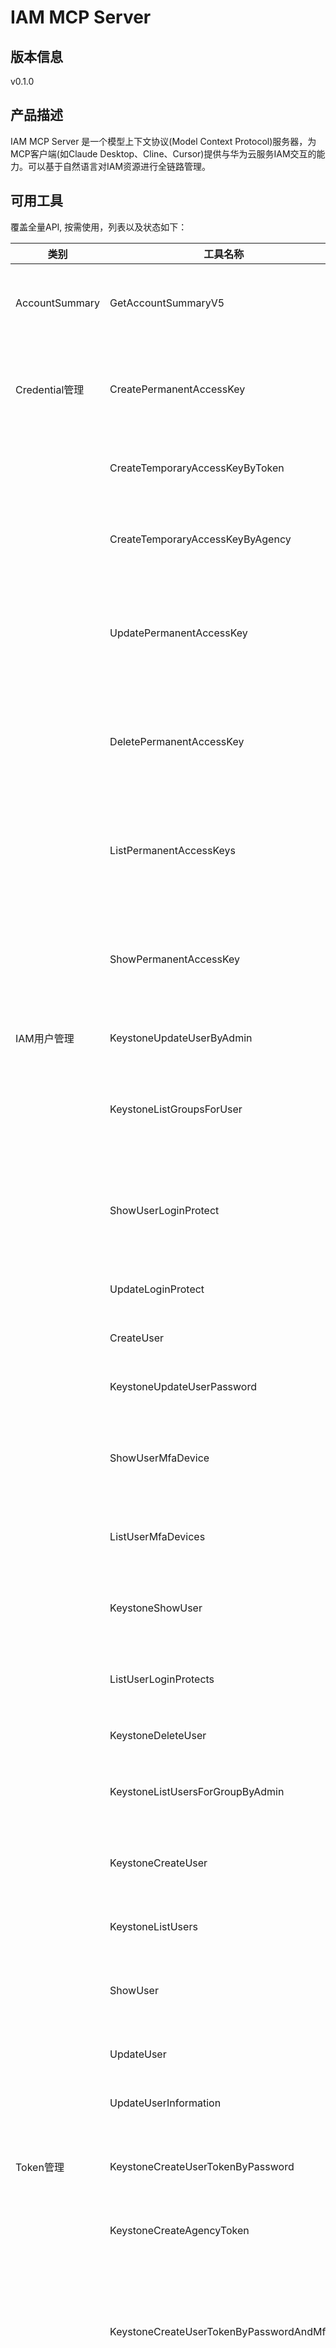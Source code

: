 # IAM MCP Server 

## 版本信息
v0.1.0

## 产品描述

IAM MCP Server 是一个模型上下文协议(Model Context Protocol)服务器，为MCP客户端(如Claude Desktop、Cline、Cursor)提供与华为云服务IAM交互的能力。可以基于自然语言对IAM资源进行全链路管理。

## 可用工具
覆盖全量API, 按需使用，列表以及状态如下：

| 类别 | 工具名称 | 功能描述 | 状态 |
| --- | --- | --- | --- |
| AccountSummary | GetAccountSummaryV5 | 该接口可以用于获取此账号中IAM实体使用情况和IAM配额的摘要信息。 | To be tested |
| Credential管理 | CreatePermanentAccessKey | 该接口可以用于[管理员](https://support.huaweicloud.com/usermanual-iam/iam_01_0001.html)给IAM用户创建永久访问密钥,或IAM用户给自己创建永久访问密钥。 | To be tested |
|  | CreateTemporaryAccessKeyByToken | 该接口可以用于通过token来获取临时AK/SK和securitytoken。 | To be tested |
|  | CreateTemporaryAccessKeyByAgency | 该接口可以用于通过委托来获取临时访问密钥(临时AK/SK)和securitytoken。 | To be tested |
|  | UpdatePermanentAccessKey | 该接口可以用于[管理员](https://support.huaweicloud.com/usermanual-iam/iam_01_0001.html)修改IAM用户的指定永久访问密钥,或IAM用户修改自己的指定永久访问密钥。 | To be tested |
|  | DeletePermanentAccessKey | 该接口可以用于[管理员](https://support.huaweicloud.com/usermanual-iam/iam_01_0001.html)删除IAM用户的指定永久访问密钥,或IAM用户删除自己的指定永久访问密钥。 | To be tested |
|  | ListPermanentAccessKeys | 该接口可以用于[管理员](https://support.huaweicloud.com/usermanual-iam/iam_01_0001.html)查询IAM用户的所有永久访问密钥,或IAM用户查询自己的所有永久访问密钥。 | To be tested |
|  | ShowPermanentAccessKey | 该接口可以用于[管理员](https://support.huaweicloud.com/usermanual-iam/iam_01_0001.html)查询IAM用户的指定永久访问密钥,或IAM用户查询自己的指定永久访问密钥。 | To be tested |
| IAM用户管理 | KeystoneUpdateUserByAdmin | 该接口可以用于[管理员](https://support.huaweicloud.com/usermanual-iam/iam_01_0001.html)修改IAM用户信息。 | To be tested |
|  | KeystoneListGroupsForUser | 该接口可以用于[管理员](https://support.huaweicloud.com/usermanual-iam/iam_01_0001.html)查询IAM用户所属用户组,或IAM用户查询自己所属用户组。 | To be tested |
|  | ShowUserLoginProtect | 该接口可以用于[管理员](https://support.huaweicloud.com/usermanual-iam/iam_01_0001.html)查询指定IAM用户的登录保护状态信息,或IAM用户查询自己的登录保护状态信息。 | To be tested |
|  | UpdateLoginProtect | 该接口可以用于[管理员](https://support.huaweicloud.com/usermanual-iam/iam_01_0001.html)修改账号操作保护。 | To be tested |
|  | CreateUser | 该接口可以用于[管理员](https://support.huaweicloud.com/usermanual-iam/iam_01_0001.html)创建IAM用户。 | To be tested |
|  | KeystoneUpdateUserPassword | 该接口可以用于IAM用户修改自己的密码。 | To be tested |
|  | ShowUserMfaDevice | 该接口可以用于[管理员](https://support.huaweicloud.com/usermanual-iam/iam_01_0001.html)查询指定IAM用户的MFA绑定信息,或IAM用户查询自己的MFA绑定信息。 | To be tested |
|  | ListUserMfaDevices | 该接口可以用于[管理员](https://support.huaweicloud.com/usermanual-iam/iam_01_0001.html)查询IAM用户的MFA绑定信息列表。 | To be tested |
|  | KeystoneShowUser | 该接口可以用于[管理员](https://support.huaweicloud.com/usermanual-iam/iam_01_0001.html)查询IAM用户详情,或IAM用户查询自己的用户详情。 | To be tested |
|  | ListUserLoginProtects | 该接口可以用于[管理员](https://support.huaweicloud.com/usermanual-iam/iam_01_0001.html)查询IAM用户的登录保护状态列表。 | To be tested |
|  | KeystoneDeleteUser | 该接口可以用于[管理员](https://support.huaweicloud.com/usermanual-iam/iam_01_0001.html)删除指定IAM用户。 | To be tested |
|  | KeystoneListUsersForGroupByAdmin | 该接口可以用于[管理员](https://support.huaweicloud.com/usermanual-iam/iam_01_0001.html)查询用户组中所包含的IAM用户。 | To be tested |
|  | KeystoneCreateUser | 该接口可以用于[管理员](https://support.huaweicloud.com/usermanual-iam/iam_01_0001.html)创建IAM用户。IAM用户首次登录时需要修改密码。 | To be tested |
|  | KeystoneListUsers | 该接口可以用于[管理员](https://support.huaweicloud.com/usermanual-iam/iam_01_0001.html)查询IAM用户列表。 | To be tested |
|  | ShowUser | 该接口可以用于[管理员](https://support.huaweicloud.com/usermanual-iam/iam_01_0001.html)查询IAM用户详情,或IAM用户查询自己的详情。 | To be tested |
|  | UpdateUser | 该接口可以用于[管理员](https://support.huaweicloud.com/usermanual-iam/iam_01_0001.html)修改IAM用户信息 。 | To be tested |
|  | UpdateUserInformation | 该接口可以用于IAM用户修改自己的用户信息。 | To be tested |
| Token管理 | KeystoneCreateUserTokenByPassword | 该接口可以用于通过用户名/密码的方式进行认证来获取IAM用户token。 | To be tested |
|  | KeystoneCreateAgencyToken | 该接口可以用于获取委托方的token。 | To be tested |
|  | KeystoneCreateUserTokenByPasswordAndMfa | 该接口可以用于通过用户名/密码+虚拟MFA的方式进行认证,在IAM用户开启了的登录保护功能,并选择通过虚拟MFA验证时获取IAM用户token。 | To be tested |
|  | KeystoneValidateToken | 该接口可以用于[管理员](https://support.huaweicloud.com/usermanual-iam/iam_01_0001.html)校验本账号中IAM用户token的有效性,或IAM用户校验自己token的有效性。管理员仅能校验本账号中IAM用户token的有效性,不能校验其他账号中IAM用户token的有效性。如果被校验的token有效,则返回该token的详细信息。 | To be tested |
| 企业项目管理 | RevokeRoleFromGroupOnEnterpriseProject | 该接口用于删除企业项目关联用户组的权限。 | To be tested |
|  | AssociateRoleToUserOnEnterpriseProject | 基于用户为企业项目授权。 | To be tested |
|  | AssociateRoleToAgencyOnEnterpriseProject | 该接口可以基于委托为企业项目授权 | To be tested |
|  | ListGroupsForEnterpriseProject | 该接口可用于查询企业项目关联的用户组。 | To be tested |
|  | ListEnterpriseProjectsForUser | 该接口可用于查询用户所关联的企业项目。 | To be tested |
|  | ListEnterpriseProjectsForGroup | 该接口可用于查询用户组所关联的企业项目。 | To be tested |
|  | ListRolesForUserOnEnterpriseProject | 该接口可用于查询企业项目直接关联用户的权限。 | To be tested |
|  | AssociateRoleToGroupOnEnterpriseProject | 该接口用于基于用户组为企业项目授权。 | To be tested |
|  | ListRolesForGroupOnEnterpriseProject | 该接口可用于查询企业项目已关联用户组的权限。 | To be tested |
|  | RevokeRoleFromUserOnEnterpriseProject | 删除企业项目直接关联用户的权限。 | To be tested |
|  | ListUsersForEnterpriseProject | 该接口可用于查询企业项目直接关联的用户。 | To be tested |
|  | RevokeRoleFromAgencyOnEnterpriseProject | 该接口可以删除企业项目委托上的授权 | To be tested |
| 区域管理 | KeystoneListRegions | 该接口可以用于查询区域列表。 | To be tested |
|  | KeystoneShowRegion | 该接口可以用于查询区域详情。 | To be tested |
| 委托管理 | DeleteAgency | 该接口可以用于[管理员](https://support.huaweicloud.com/usermanual-iam/iam_01_0001.html)删除委托。 | To be tested |
|  | ListAllProjectsPermissionsForAgency | 该接口可以用于[管理员](https://support.huaweicloud.com/usermanual-iam/iam_01_0001.html)查询委托所有项目服务权限列表。 | To be tested |
|  | RemoveDomainPermissionFromAgency | 该接口可以用于[管理员](https://support.huaweicloud.com/usermanual-iam/iam_01_0001.html)移除委托的全局服务权限。 | To be tested |
|  | CheckProjectPermissionForAgency | 该接口可以用于[管理员](https://support.huaweicloud.com/usermanual-iam/iam_01_0001.html)查询委托是否拥有项目服务权限。 | To be tested |
|  | ListProjectPermissionsForAgency | 该接口可以用于[管理员](https://support.huaweicloud.com/usermanual-iam/iam_01_0001.html)查询项目服务中的委托权限。 | To be tested |
|  | CheckAllProjectsPermissionForAgency | 该接口可以用于[管理员](https://support.huaweicloud.com/usermanual-iam/iam_01_0001.html)检查委托是否具有所有项目服务权限。 | To be tested |
|  | AssociateAgencyWithDomainPermission | 该接口可以用于[管理员](https://support.huaweicloud.com/usermanual-iam/iam_01_0001.html)为委托授予全局服务权限。 | To be tested |
|  | CheckDomainPermissionForAgency | 该接口可以用于[管理员](https://support.huaweicloud.com/usermanual-iam/iam_01_0001.html)查询委托是否拥有全局服务权限。 | To be tested |
|  | ShowAgency | 该接口可以用于[管理员](https://support.huaweicloud.com/usermanual-iam/iam_01_0001.html)查询委托详情。 | To be tested |
|  | RemoveProjectPermissionFromAgency | 该接口可以用于[管理员](https://support.huaweicloud.com/usermanual-iam/iam_01_0001.html)移除委托的项目服务权限。 | To be tested |
|  | ListDomainPermissionsForAgency | 该接口可以用于[管理员](https://support.huaweicloud.com/usermanual-iam/iam_01_0001.html)查询全局服务中的委托权限。 | To be tested |
|  | AssociateAgencyWithAllProjectsPermission | 该接口可以用于[管理员](https://support.huaweicloud.com/usermanual-iam/iam_01_0001.html)为委托授予所有项目服务权限。 | To be tested |
|  | UpdateAgency | 该接口可以用于[管理员](https://support.huaweicloud.com/usermanual-iam/iam_01_0001.html)修改委托。 | To be tested |
|  | CreateAgency | 该接口可以用于[管理员](https://support.huaweicloud.com/usermanual-iam/iam_01_0001.html)创建委托。 | To be tested |
|  | AssociateAgencyWithProjectPermission | 该接口可以用于[管理员](https://support.huaweicloud.com/usermanual-iam/iam_01_0001.html)为委托授予项目服务权限。 | To be tested |
|  | ListAgencies | 该接口可以用于[管理员](https://support.huaweicloud.com/usermanual-iam/iam_01_0001.html)查询指定条件下的委托列表。 | To be tested |
|  | RemoveAllProjectsPermissionFromAgency | 该接口可以用于[管理员](https://support.huaweicloud.com/usermanual-iam/iam_01_0001.html)移除委托的所有项目服务权限。 | To be tested |
| 安全设置 | DeleteMfaDevice | 该接口可以用于[管理员](https://support.huaweicloud.com/usermanual-iam/iam_01_0001.html)删除MFA设备。 | To be tested |
|  | ShowDomainLoginPolicy | 该接口可以用于查询账号登录策略。 | To be tested |
|  | CreateMfaDevice | 该接口可以用于创建MFA设备。 | To be tested |
|  | UpdateDomainProtectPolicy | 该接口可以用于[管理员](https://support.huaweicloud.com/usermanual-iam/iam_01_0001.html)修改账号操作保护策略。 | To be tested |
|  | UpdateDomainLoginPolicy | 该接口可以用于[管理员](https://support.huaweicloud.com/usermanual-iam/iam_01_0001.html)修改账号登录策略。 | To be tested |
|  | UpdateDomainPasswordPolicy | 该接口可以用于[管理员](https://support.huaweicloud.com/usermanual-iam/iam_01_0001.html)修改账号密码策略。 | To be tested |
|  | UpdateDomainApiAclPolicy | 该接口可以用于[管理员](https://support.huaweicloud.com/usermanual-iam/iam_01_0001.html)修改账号接口访问策略。 | To be tested |
|  | ShowDomainPasswordPolicy | 该接口可以用于查询账号密码策略。 | To be tested |
|  | DeleteBindingDevice | 该接口可以用于解绑MFA设备 | To be tested |
|  | CreateBindingDevice | 该接口可以用于绑定MFA设备。 | To be tested |
|  | ShowDomainProtectPolicy | 该接口可以用于查询账号操作保护策略。 | To be tested |
|  | ShowDomainApiAclPolicy | 该接口可以用于查询账号接口访问控制策略。 | To be tested |
|  | ShowDomainConsoleAclPolicy | 该接口可以用于查询账号控制台访问控制策略。 | To be tested |
|  | UpdateDomainConsoleAclPolicy | 该接口可以用于[管理员](https://support.huaweicloud.com/usermanual-iam/iam_01_0001.html)修改账号控制台访问策略。 | To be tested |
| 服务和终端节点 | KeystoneShowService | 该接口可以用于查询服务详情。 | To be tested |
|  | KeystoneListEndpoints | 该接口可以用于查询终端节点列表。终端节点用来提供服务访问入口。 | To be tested |
|  | KeystoneShowCatalog | 该接口可以用于查询请求头中X-Auth-Token对应的服务目录。 | To be tested |
|  | KeystoneShowEndpoint | 该接口可以用于查询终端节点详情。终端节点用来提供服务访问入口。 | To be tested |
|  | KeystoneListServices | 该接口可以用于查询服务列表。 | To be tested |
| 权限管理 | KeystoneShowPermission | 该接口可以用于[管理员](https://support.huaweicloud.com/usermanual-iam/iam_01_0001.html)查询权限详情。 | To be tested |
|  | KeystoneListDomainPermissionsForGroup | 该接口可以用于[管理员](https://support.huaweicloud.com/usermanual-iam/iam_01_0001.html)查询全局服务中的用户组权限。 | To be tested |
|  | KeystoneCheckroleForGroup | 该接口可以用于[管理员](https://support.huaweicloud.com/usermanual-iam/iam_01_0001.html)查询用户组是否拥有所有项目指定权限。 | To be tested |
|  | KeystoneCheckDomainPermissionForGroup | 该接口可以用于[管理员](https://support.huaweicloud.com/usermanual-iam/iam_01_0001.html)查询用户组是否拥有全局服务权限。 | To be tested |
|  | KeystoneListProjectPermissionsForGroup | 该接口可以用于[管理员](https://support.huaweicloud.com/usermanual-iam/iam_01_0001.html)查询项目服务中的用户组权限。 | To be tested |
|  | KeystoneRemoveDomainPermissionFromGroup | 该接口可以用于[管理员](https://support.huaweicloud.com/usermanual-iam/iam_01_0001.html)移除用户组的全局服务权限。 | To be tested |
|  | KeystoneListPermissions | 该接口可以用于[管理员](https://support.huaweicloud.com/usermanual-iam/iam_01_0001.html)查询权限列表。 | To be tested |
|  | DeleteDomainGroupInheritedRole | 该接口可以用于移除用户组的所有项目服务权限。 | To be tested |
|  | KeystoneAssociateGroupWithDomainPermission | 该接口可以用于[管理员](https://support.huaweicloud.com/usermanual-iam/iam_01_0001.html)为用户组授予全局服务权限。 | To be tested |
|  | KeystoneRemoveProjectPermissionFromGroup | 该接口可以用于[管理员](https://support.huaweicloud.com/usermanual-iam/iam_01_0001.html)移除用户组的项目服务权限。 | To be tested |
|  | KeystoneListAllProjectPermissionsForGroup | 该接口可以用于管理员查询用户组所有项目服务权限列表。 该接口可以使用全局区域的Endpoint和其他区域的Endpoint调用。IAM的Endpoint请参见:[地区和终端节点](https://developer.huaweicloud.com/endpoint?IAM)。 | To be tested |
|  | KeystoneCheckProjectPermissionForGroup | 该接口可以用于[管理员](https://support.huaweicloud.com/usermanual-iam/iam_01_0001.html)查询用户组是否拥有项目服务权限。 | To be tested |
|  | UpdateDomainGroupInheritRole | 该接口可以用于[管理员](https://support.huaweicloud.com/usermanual-iam/iam_01_0001.html)为用户组授予所有项目服务权限。 | To be tested |
|  | ShowDomainRoleAssignments | 该接口用于查询指定账号中的授权记录。 | To be tested |
|  | KeystoneAssociateGroupWithProjectPermission | 该接口可以用于[管理员](https://support.huaweicloud.com/usermanual-iam/iam_01_0001.html)为用户组授予项目服务权限。 | To be tested |
| 版本信息管理 | KeystoneListVersions | 该接口用于查询Keystone API的版本信息。 | To be tested |
|  | KeystoneShowVersion | 该接口用于查询Keystone API的3.0版本的信息。 | To be tested |
| 用户组管理 | KeystoneCheckUserInGroup | 该接口可以用于[管理员](https://support.huaweicloud.com/usermanual-iam/iam_01_0001.html)查询IAM用户是否在用户组中。 | To be tested |
|  | KeystoneShowGroup | 该接口可以用于[管理员](https://support.huaweicloud.com/usermanual-iam/iam_01_0001.html)查询用户组详情。 | To be tested |
|  | KeystoneCreateGroup | 该接口可以用于[管理员](https://support.huaweicloud.com/usermanual-iam/iam_01_0001.html)创建用户组。 | To be tested |
|  | KeystoneRemoveUserFromGroup | 该接口可以用于[管理员](https://support.huaweicloud.com/usermanual-iam/iam_01_0001.html)移除用户组中的IAM用户。 | To be tested |
|  | KeystoneDeleteGroup | 该接口可以用于[管理员](https://support.huaweicloud.com/usermanual-iam/iam_01_0001.html)删除用户组。 | To be tested |
|  | KeystoneUpdateGroup | 该接口可以用于[管理员](https://support.huaweicloud.com/usermanual-iam/iam_01_0001.html)更新用户组信息。 | To be tested |
|  | KeystoneListGroups | 该接口可以用于[管理员](https://support.huaweicloud.com/usermanual-iam/iam_01_0001.html)查询用户组列表。 | To be tested |
|  | KeystoneAddUserToGroup | 该接口可以用于[管理员](https://support.huaweicloud.com/usermanual-iam/iam_01_0001.html)添加IAM用户到用户组。 | To be tested |
| 联邦身份认证管理 | KeystoneUpdateIdentityProvider | 该接口可以用于[管理员](https://support.huaweicloud.com/usermanual-iam/iam_01_0001.html)更新身份提供商。 | To be tested |
|  | KeystoneCreateScopedToken | 该接口可以用于通过联邦认证方式获取scoped token。 | To be tested |
|  | KeystoneUpdateProtocol | 该接口可以用于[管理员](https://support.huaweicloud.com/usermanual-iam/iam_01_0001.html)更新协议。 | To be tested |
|  | KeystoneListMappings | 该接口可以用于查询映射列表。 | To be tested |
|  | KeystoneListIdentityProviders | 该接口可以用于查询身份提供商列表。 | To be tested |
|  | CreateMetadata | 该接口可以用于[管理员](https://support.huaweicloud.com/usermanual-iam/iam_01_0001.html)导入Metadata文件。 | To be tested |
|  | KeystoneCreateIdentityProvider | 该接口可以用于[管理员](https://support.huaweicloud.com/usermanual-iam/iam_01_0001.html)注册身份提供商。 | To be tested |
|  | UpdateOpenIdConnectConfig | 修改OpenId Connect身份提供商配置 | To be tested |
|  | CreateUnscopedTokenWithIdToken | 获取联邦认证token(OpenId Connect Id token方式)。 | To be tested |
|  | KeystoneCreateProtocol | 该接口可以用于[管理员](https://support.huaweicloud.com/usermanual-iam/iam_01_0001.html)注册协议(将协议关联到某一身份提供商)。 | To be tested |
|  | KeystoneCreateMapping | 该接口可以用于[管理员](https://support.huaweicloud.com/usermanual-iam/iam_01_0001.html)注册映射。 | To be tested |
|  | KeystoneListFederationDomains | 该接口用于查询联邦用户可以访问的账号列表。 | To be tested |
|  | KeystoneUpdateMapping | 该接口可以用于[管理员](https://support.huaweicloud.com/usermanual-iam/iam_01_0001.html)更新映射。 | To be tested |
|  | ShowMetadata | 该接口可以用于[管理员](https://support.huaweicloud.com/usermanual-iam/iam_01_0001.html)查询身份提供商导入到IAM中的Metadata文件。 | To be tested |
|  | KeystoneListProtocols | 该接口可以用于查询协议列表。 | To be tested |
|  | KeystoneDeleteIdentityProvider | 该接口可以用于[管理员](https://support.huaweicloud.com/usermanual-iam/iam_01_0001.html) 删除身份提供商。 | To be tested |
|  | KeystoneShowMapping | 该接口可以用于查询映射详情。 | To be tested |
|  | ShowOpenIdConnectConfig | 查询OpenId Connect身份提供商配置 | To be tested |
|  | CreateTokenWithIdToken | 获取联邦认证token(OpenId Connect Id token方式) | To be tested |
|  | KeystoneDeleteProtocol | 该接口可以用于[管理员](https://support.huaweicloud.com/usermanual-iam/iam_01_0001.html)删除协议。 | To be tested |
|  | CreateOpenIdConnectConfig | 创建OpenId Connect身份提供商配置 | To be tested |
|  | KeystoneListFederationProjects | 该接口可以用于查询联邦用户可以访问的项目列表。 | To be tested |
|  | KeystoneShowProtocol | 该接口可以用于查询协议详情。 | To be tested |
|  | KeystoneShowIdentityProvider | 该接口可以用于查询身份提供商详情。 | To be tested |
|  | CreateUnscopeTokenByIdpInitiated | 该接口可以用于通过IdP initiated的联邦认证方式获取unscoped token。 | To be tested |
|  | ShowKeystoneMetadataFile | 该接口可以用于查询keystone的Metadata文件。 | To be tested |
|  | KeystoneDeleteMapping | 该接口可以用于[管理员](https://support.huaweicloud.com/usermanual-iam/iam_01_0001.html)删除映射。 | To be tested |
| 自定义代理 | CreateLoginToken | 该接口用于用于获取自定义代理登录票据logintoken。logintoken是系统颁发给自定义代理用户的登录票据,承载用户的身份、session等信息。调用自定义代理URL登录云服务控制台时,可以使用本接口获取的logintoken进行认证。 | To be tested |
| 自定义策略管理 | UpdateAgencyCustomPolicy | 该接口可以用于[管理员](https://support.huaweicloud.com/usermanual-iam/iam_01_0001.html)修改委托自定义策略。 | To be tested |
|  | ShowCustomPolicy | 该接口可以用于[管理员](https://support.huaweicloud.com/usermanual-iam/iam_01_0001.html)查询自定义策略详情。 | To be tested |
|  | CreateCloudServiceCustomPolicy | 该接口可以用于[管理员](https://support.huaweicloud.com/usermanual-iam/iam_01_0001.html)创建云服务自定义策略。 | To be tested |
|  | DeleteCustomPolicy | 该接口可以用于[管理员](https://support.huaweicloud.com/usermanual-iam/iam_01_0001.html)删除自定义策略。 | To be tested |
|  | UpdateCloudServiceCustomPolicy | 该接口可以用于[管理员](https://support.huaweicloud.com/usermanual-iam/iam_01_0001.html)修改云服务自定义策略。 | To be tested |
|  | ListCustomPolicies | 该接口可以用于[管理员](https://support.huaweicloud.com/usermanual-iam/iam_01_0001.html)查询自定义策略列表。 | To be tested |
|  | CreateAgencyCustomPolicy | 该接口可以用于[管理员](https://support.huaweicloud.com/usermanual-iam/iam_01_0001.html)创建委托自定义策略。 | To be tested |
| 账号管理 | KeystoneShowSecurityComplianceByOption | 该接口可以用于按条件查询账号密码强度策略,查询结果包括密码强度策略的正则表达式及其描述。 | To be tested |
|  | ShowDomainQuota | 该接口可以用于查询账号配额。 | To be tested |
|  | KeystoneShowSecurityCompliance | 该接口可以用于查询账号密码强度策略,查询结果包括密码强度策略的正则表达式及其描述。 | To be tested |
|  | KeystoneListAuthDomains | 该接口可以用于查询IAM用户可以用访问的账号详情。 | To be tested |
| 项目管理 | KeystoneListAuthProjects | 该接口可以用于查询IAM用户可以访问的项目列表。 | To be tested |
|  | KeystoneListProjects | 该接口可以用于查询指定条件下的项目列表。 | To be tested |
|  | KeystoneCreateProject | 该接口可以用于[管理员](https://support.huaweicloud.com/usermanual-iam/iam_01_0001.html)创建项目。 | To be tested |
|  | KeystoneUpdateProject | 该接口可以用于[管理员](https://support.huaweicloud.com/usermanual-iam/iam_01_0001.html)修改项目信息。 | To be tested |
|  | KeystoneListProjectsForUser | 该接口可以用于[管理员](https://support.huaweicloud.com/usermanual-iam/iam_01_0001.html)查询指定IAM用户的项目列表,或IAM用户查询自己的项目列表。 | To be tested |
|  | ShowProjectQuota | 该接口可以用于查询项目配额。 | To be tested |
|  | UpdateProjectStatus | 该接口可以用于[管理员](https://support.huaweicloud.com/usermanual-iam/iam_01_0001.html)设置项目状态。项目状态包括:正常、冻结。 | To be tested |
|  | ShowProjectDetailsAndStatus | 该接口可以用于[管理员](https://support.huaweicloud.com/usermanual-iam/iam_01_0001.html)查询项目详情与状态。 | To be tested |
|  | KeystoneShowProject | 该接口可以用于查询项目详情。 | To be tested |
